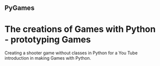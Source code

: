 ## PyGames
# The creations of Games with Python - prototyping Games 

Creating a shooter game without classes in Python for a You Tube introduction in making Games with Python. 
